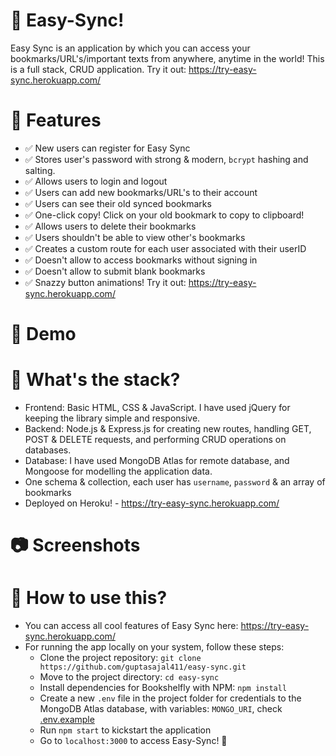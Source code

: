 # 🔄 Easy-Sync!
Easy Sync is an application by which you can access your bookmarks/URL's/important texts from anywhere, anytime in the world! This is a full stack, CRUD application.
Try it out: https://try-easy-sync.herokuapp.com/

# 🥳 Features
- ✅ New users can register for Easy Sync
- ✅ Stores user's password with strong & modern, `bcrypt` hashing and salting.
- ✅ Allows users to login and logout
- ✅ Users can add new bookmarks/URL's to their account
- ✅ Users can see their old synced bookmarks
- ✅ One-click copy! Click on your old bookmark to copy to clipboard!
- ✅ Allows users to delete their bookmarks
- ✅ Users shouldn't be able to view other's bookmarks
- ✅ Creates a custom route for each user associated with their userID
- ✅ Doesn't allow to access bookmarks without signing in
- ✅ Doesn't allow to submit blank bookmarks
- ✅ Snazzy button animations! Try it out: https://try-easy-sync.herokuapp.com/

# 🎥 Demo

# 🧐 What's the stack?
- Frontend: Basic HTML, CSS & JavaScript. I have used jQuery for keeping the library simple and responsive.
- Backend: Node.js & Express.js for creating new routes, handling GET, POST & DELETE requests, and performing CRUD operations on databases.
- Database: I have used MongoDB Atlas for remote database, and Mongoose for modelling the application data.
- One schema & collection, each user has `username`, `password` & an array of bookmarks
- Deployed on Heroku! - https://try-easy-sync.herokuapp.com/
# 📷 Screenshots

# 🤔 How to use this?
- You can access all cool features of Easy Sync here: https://try-easy-sync.herokuapp.com/
- For running the app locally on your system, follow these steps: 
  -  Clone the project repository: `git clone https://github.com/guptasajal411/easy-sync.git`
  -  Move to the project directory: `cd easy-sync`
  -  Install dependencies for Bookshelfly with NPM: `npm install`
  -  Create a new `.env` file in the project folder for credentials to the MongoDB Atlas database, with variables: `MONGO_URI`, check [.env.example](https://github.com/guptasajal411/easy-sync/blob/main/.env.example)
  -  Run `npm start` to kickstart the application
  -  Go to `localhost:3000` to access Easy-Sync! 🥳
